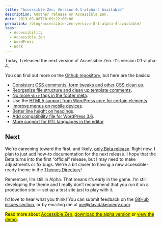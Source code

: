 ```yaml
---
title: "Accessible Zen: Version 0.1-alpha-4 Available"
description: Another release on Accessible Zen.
date: 2013-09-08T18:09:22+00:00
permalink: /blog/accessible-zen-version-0-1-alpha-4-available/
tags:
  - Accessibility
  - Accessible Zen
  - WordPress
  - Work
---
```


Today, I released the next version of Accessible Zen. It's version 0.1-alpha-4.

You can find out more on the [Github repository](https://github.com/davidakennedy/accessible-zen), but here are the basics:

- [Consistent CSS comments, form tweaks and other CSS clean up](https://github.com/davidakennedy/accessible-zen/issues/4).
- [Reorganize file structure and clean up template comments](https://github.com/davidakennedy/accessible-zen/issues/16).
- [No more `<br>` tags in the footer meta](https://github.com/davidakennedy/accessible-zen/issues/17).
- Use the [HTML5 support from WordPress core for certain elements](https://github.com/davidakennedy/accessible-zen/issues/27).
- [Improve menus on mobile devices](https://github.com/davidakennedy/accessible-zen/issues/29).
- [Better line height on headings](https://github.com/davidakennedy/accessible-zen/issues/30).
- [Add compatibility file for WordPress 3.6](https://github.com/davidakennedy/accessible-zen/issues/31).
- [More support for RTL languages in the editor](https://github.com/davidakennedy/accessible-zen/issues/32).

## Next

We're careening toward the first, and likely, [only Beta release](https://github.com/davidakennedy/accessible-zen/issues/milestones). Right now, I plan to just add how-to documentation for the next release. I hope that the Beta turns into the first &#8220;official&#8221; release, but I may need to make adjustments or fix bugs. We're a bit closer to having a new accessible-ready theme in the [Themes Directory](http://wordpress.org/themes/)!

Remember, I’m still in Alpha. That means it’s early in the game. I’m still developing the theme and I really don’t recommend that you run it on a production site — set up a test site just to play with it.

I’d love to hear what you think! You can submit feedback on the [GitHub issues section](https://github.com/davidakennedy/Accessible-Zen/issues), or by emailing me at <me@davidakennedy.com>.

<mark>Read more about <a href="/projects/accessible-zen/">Accessible Zen</a>, <a href="https://github.com/davidakennedy/accessible-zen">download the alpha version</a> or <a href="http://accessiblezen.davidakennedy.com">view the demo</a>.</mark>
